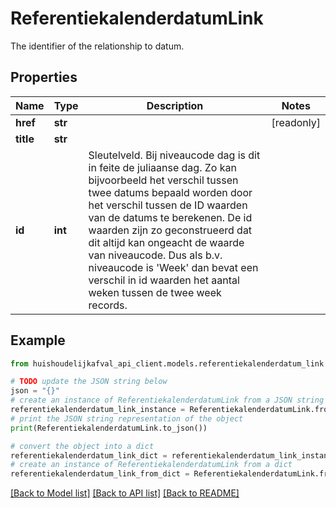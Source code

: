 # ReferentiekalenderdatumLink

The identifier of the relationship to datum.

## Properties

Name | Type | Description | Notes
------------ | ------------- | ------------- | -------------
**href** | **str** |  | [readonly] 
**title** | **str** |  | 
**id** | **int** | Sleutelveld. Bij niveaucode dag is dit in feite de juliaanse dag. Zo kan bijvoorbeeld het verschil tussen twee datums bepaald worden door het verschil tussen de ID waarden van de datums te berekenen. De id waarden zijn zo geconstrueerd dat dit altijd kan ongeacht de waarde van niveaucode. Dus als b.v. niveaucode is &#39;Week&#39; dan bevat een verschil in id waarden het aantal weken tussen de twee week records. | 

## Example

```python
from huishoudelijkafval_api_client.models.referentiekalenderdatum_link import ReferentiekalenderdatumLink

# TODO update the JSON string below
json = "{}"
# create an instance of ReferentiekalenderdatumLink from a JSON string
referentiekalenderdatum_link_instance = ReferentiekalenderdatumLink.from_json(json)
# print the JSON string representation of the object
print(ReferentiekalenderdatumLink.to_json())

# convert the object into a dict
referentiekalenderdatum_link_dict = referentiekalenderdatum_link_instance.to_dict()
# create an instance of ReferentiekalenderdatumLink from a dict
referentiekalenderdatum_link_from_dict = ReferentiekalenderdatumLink.from_dict(referentiekalenderdatum_link_dict)
```
[[Back to Model list]](../README.md#documentation-for-models) [[Back to API list]](../README.md#documentation-for-api-endpoints) [[Back to README]](../README.md)


